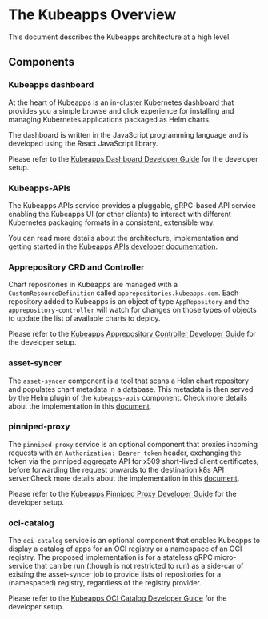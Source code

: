 # The Kubeapps Overview

This document describes the Kubeapps architecture at a high level.

## Components

### Kubeapps dashboard

At the heart of Kubeapps is an in-cluster Kubernetes dashboard that provides you a simple browse and click experience for installing and managing Kubernetes applications packaged as Helm charts.

The dashboard is written in the JavaScript programming language and is developed using the React JavaScript library.

Please refer to the [Kubeapps Dashboard Developer Guide](../reference/developer/dashboard.md) for the developer setup.

### Kubeapps-APIs

The Kubeapps APIs service provides a pluggable, gRPC-based API service enabling the Kubeapps UI (or other clients) to interact with different Kubernetes packaging formats in a consistent, extensible way.

You can read more details about the architecture, implementation and getting started in the [Kubeapps APIs developer documentation](../reference/developer/kubeapps-apis.md).

### Apprepository CRD and Controller

Chart repositories in Kubeapps are managed with a `CustomResourceDefinition` called `apprepositories.kubeapps.com`. Each repository added to Kubeapps is an object of type `AppRepository` and the `apprepository-controller` will watch for changes on those types of objects to update the list of available charts to deploy.

Please refer to the [Kubeapps Apprepository Controller Developer Guide](../reference/developer/apprepository-controller.md) for the developer setup.

### asset-syncer

The `asset-syncer` component is a tool that scans a Helm chart repository and populates chart metadata in a database. This metadata is then served by the Helm plugin of the `kubeapps-apis` component. Check more details about the implementation in this [document](../reference/developer/asset-syncer.md).

### pinniped-proxy

The `pinniped-proxy` service is an optional component that proxies incoming requests with an `Authorization: Bearer token` header, exchanging the token via the pinniped aggregate API for x509 short-lived client certificates, before forwarding the request onwards to the destination k8s API server.Check more details about the implementation in this [document](../reference/developer/pinniped-proxy.md).

Please refer to the [Kubeapps Pinniped Proxy Developer Guide](../reference/developer/pinniped-proxy.md) for the developer setup.

### oci-catalog

The `oci-catalog` service is an optional component that enables Kubeapps to display a catalog of apps for an OCI registry or a namespace of an OCI registry. The proposed implementation is for a stateless gRPC micro-service that can be run (though is not restricted to run) as a side-car of existing the asset-syncer job to provide lists of repositories for a (namespaced) registry, regardless of the registry provider.

Please refer to the [Kubeapps OCI Catalog Developer Guide](../reference/developer/oci-catalog.md) for the developer setup.
